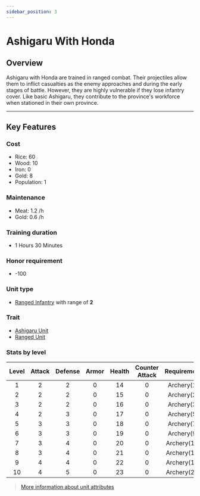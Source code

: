 ```yaml
---
sidebar_position: 3
---
```

# Ashigaru With Honda

## Overview

Ashigaru with Honda are trained in ranged combat. Their projectiles allow them to inflict casualties as the enemy approaches and during the early stages of battle. However, they are highly vulnerable if they lose infantry cover. Like basic Ashigaru, they contribute to the province's workforce when stationed in their own province.

---

## Key Features

### Cost
- Rice: 60
- Wood: 10
- Iron: 0
- Gold: 8
- Population: 1

### Maintenance
- Meat: 1.2 /h
- Gold: 0.6 /h

### Training duration
- 1 Hours 30 Minutes

### Honor requirement
- -100

### Unit type
- [Ranged Infantry](../index.md#ranged-infantry) with range of **2**

### Trait
- [Ashigaru Unit](../index.md#ashigaru-units)
- [Ranged Unit](../index.md#ranged-units)

### Stats by level

| Level | Attack | Defense | Armor | Health | Counter Attack | Requirement |
| :---: | :----: | :-----: | :---: | :----: | :------------: | :---------: |
|   1   |   2    |    2    |   0   |   14   |       0        | Archery(1)  |
|   2   |   2    |    2    |   0   |   15   |       0        | Archery(2)  |
|   3   |   2    |    2    |   0   |   16   |       0        | Archery(3)  |
|   4   |   2    |    3    |   0   |   17   |       0        | Archery(5)  |
|   5   |   3    |    3    |   0   |   18   |       0        | Archery(7)  |
|   6   |   3    |    3    |   0   |   19   |       0        | Archery(9)  |
|   7   |   3    |    4    |   0   |   20   |       0        | Archery(11) |
|   8   |   3    |    4    |   0   |   21   |       0        | Archery(14) |
|   9   |   4    |    4    |   0   |   22   |       0        | Archery(18) |
|  10   |   4    |    5    |   0   |   23   |       0        | Archery(24) |

> [More information about unit attributes](../index.md#attributes)